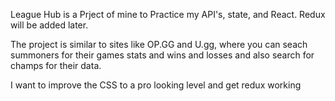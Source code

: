 League Hub is a Prject of mine to Practice my API's, state, and React.  Redux will be added later.

The project is similar to sites like OP.GG and U.gg, where you can seach summoners for their games stats and wins and losses and also search for champs for their data.

I want to improve the CSS to a pro looking level and get redux working

